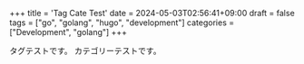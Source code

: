 +++
title = 'Tag Cate Test'
date = 2024-05-03T02:56:41+09:00
draft = false
tags = ["go", "golang", "hugo", "development"]
categories = ["Development", "golang"]
+++


タグテストです。
カテゴリーテストです。

